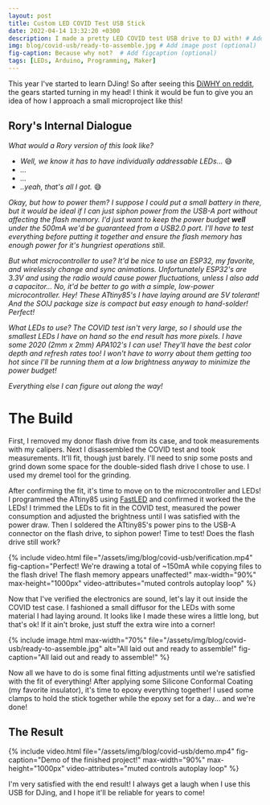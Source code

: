 ```yaml
---
layout: post
title: Custom LED COVID Test USB Stick
date: 2022-04-14 13:32:20 +0300
description: I made a pretty LED COVID test USB drive to DJ with! # Add post description (optional)
img: blog/covid-usb/ready-to-assemble.jpg # Add image post (optional)
fig-caption: Because why not?  # Add figcaption (optional)
tags: [LEDs, Arduino, Programming, Maker]
---
```


This year I've started to learn DJing! So after seeing this [DiWHY on reddit](https://www.reddit.com/r/DiWHY/comments/ts1j6f/im_positive_this_fits_here/), the gears started turning in my head! I think it would be fun to give you an idea of how I approach a small microproject like this!

## Rory's Internal Dialogue

*What would a Rory version of this look like?*

* *Well, we know it has to have individually addressable LEDs...* 😅
* *...*
* *...*
* *..yeah, that's all I got.* 😅

*Okay, but how to power them? I suppose I could put a small battery in there, but it would be ideal if I can just siphon power from the USB-A port without affecting the flash memory. I'd just want to keep the power budget **well** under the 500mA we'd be guaranteed from a USB2.0 port. I'll have to test everything before putting it together and ensure the flash memory has enough  power for it's hungriest operations still.*

*But what microcontroller to use? It'd be nice to use an ESP32, my favorite, and wirelessly change and sync animations. Unfortunately ESP32's are 3.3V and using the radio would cause power fluctuations, unless I also add a capacitor... No, it'd be better to go with a simple, low-power microcontroller. Hey! These ATtiny85's I have laying around are 5V tolerant! And the SOIJ package size is compact but easy enough to hand-solder! Perfect!*

*What LEDs to use? The COVID test isn't very large, so I should use the smallest LEDs I have on hand so the end result has more pixels. I have some 2020 (2mm x 2mm) APA102's I can use! They'll have the best color depth and refresh rates too! I won't have to worry about them getting too hot since I'll be running them at a low brightness anyway to minimize the power budget!*

*Everything else I can figure out along the way!*

# The Build

First, I removed my donor flash drive from its case, and took measurements with my calipers. Next I disassembled the COVID test and took measurements. It'll fit, though just barely. I'll need to snip some posts and grind down some space for the double-sided flash drive I chose to use. I used my dremel tool for the grinding.

After confirming the fit, it's time to move on to the microcontroller and LEDs! I programmed the ATtiny85 using [FastLED](https://fastled.io/) and confirmed it worked the the LEDs! I trimmed the LEDs to fit in the COVID test, measured the power consumption and adjusted the brightness until I was satisfied with the power draw. Then I soldered the ATtiny85's power pins to the USB-A connector on the flash drive, to siphon power! Time to test! Does the flash drive still work?

{% include video.html 
    file="/assets/img/blog/covid-usb/verification.mp4"
    fig-caption="Perfect! We're drawing a total of ~150mA while copying files to the flash drive! The flash memory appears unaffected!"
    max-width="90%"
    max-height="1000px"
    video-attributes="muted controls autoplay loop"
%}

Now that I've verified the electronics are sound, let's lay it out inside the COVID test case. I fashioned a small diffusor for the LEDs with some material I had laying around. It looks like I made these wires a little long, but that's ok! If it ain't broke, just stuff the extra wire into a corner!

{% include image.html 
    max-width="70%"
    file="/assets/img/blog/covid-usb/ready-to-assemble.jpg"
    alt="All laid out and ready to assemble!"
    fig-caption="All laid out and ready to assemble!"
%}

Now all we have to do is some final fitting adjustments until we're satisfied with the fit of everything! After applying some Silicone Conformal Coating (my favorite insulator), it's time to epoxy everything together! I used some clamps to hold the stick together while the epoxy set for a day... and we're done!

## The Result

{% include video.html 
    file="/assets/img/blog/covid-usb/demo.mp4"
    fig-caption="Demo of the finished project!"
    max-width="90%"
    max-height="1000px"
    video-attributes="muted controls autoplay loop"
%}

I'm very satisfied with the end result! I always get a laugh when I use this USB for DJing, and I hope it'll be reliable for years to come!